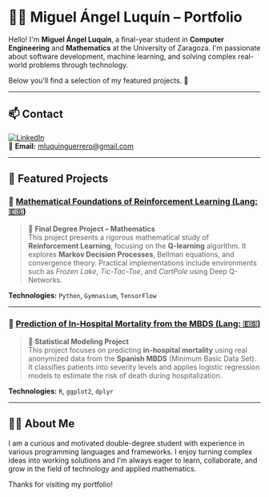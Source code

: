 # 👨‍💻 Miguel Ángel Luquín – Portfolio

Hello! I'm **Miguel Ángel Luquín**, a final-year student in **Computer Engineering** and **Mathematics** at the University of Zaragoza. I'm passionate about software development, machine learning, and solving complex real-world problems through technology.

Below you'll find a selection of my featured projects. 🚀

---

## 📫 Contact

[![LinkedIn](https://img.shields.io/badge/LinkedIn-blue?logo=linkedin)](https://www.linkedin.com/in/miguel-angel-luquin-guerrero/)  
📧 **Email:** mluquinguerrero@gmail.com

---

## 🌟 Featured Projects

### 🔹 [Mathematical Foundations of Reinforcement Learning (Lang: 🇪🇸)](https://github.com/MiguelAngelLuquin/Fundamentos_Matematicos_AR_TFG)

> 📘 **Final Degree Project – Mathematics**  
> This project presents a rigorous mathematical study of **Reinforcement Learning**, focusing on the **Q-learning** algorithm. It explores **Markov Decision Processes**, Bellman equations, and convergence theory. Practical implementations include environments such as *Frozen Lake*, *Tic-Tac-Toe*, and *CartPole* using Deep Q-Networks.

**Technologies:** `Python`, `Gymnasium`, `TensorFlow`

---

### 🔹 [Prediction of In-Hospital Mortality from the MBDS (Lang: 🇪🇸)](https://github.com/yourusername/project2)

> 🏥 **Statistical Modeling Project**  
> This project focuses on predicting **in-hospital mortality** using real anonymized data from the **Spanish MBDS** (Minimum Basic Data Set). It classifies patients into severity levels and applies logistic regression models to estimate the risk of death during hospitalization.

**Technologies:** `R`, `ggplot2`, `dplyr`

---

## 👨‍🔬 About Me

I am a curious and motivated double-degree student with experience in various programming languages and frameworks. I enjoy turning complex ideas into working solutions and I'm always eager to learn, collaborate, and grow in the field of technology and applied mathematics.

Thanks for visiting my portfolio!
